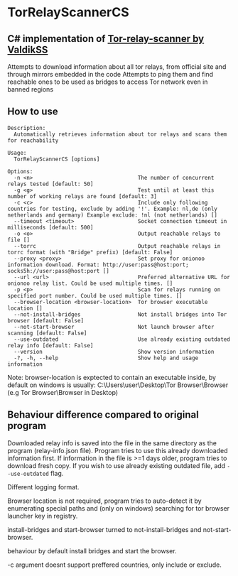 # TorRelayScannerCS


## C# implementation of [Tor-relay-scanner by ValdikSS](https://github.com/ValdikSS/tor-relay-scanner)
Attempts to download information about all tor relays, from official site and through mirrors embedded in the code
Attempts to ping them and find reachable ones to be used as bridges to access Tor network even in banned regions

## How to use
```
Description:
  Automatically retrieves information about tor relays and scans them for reachability

Usage:
  TorRelayScannerCS [options]

Options:
  -n <n>                                 The number of concurrent relays tested [default: 50]
  -g <g>                                 Test until at least this number of working relays are found [default: 3]
  -c <c>                                 Include only following countries for testing, exclude by adding '!'. Example: nl,de (only netherlands and germany) Example exclude: !nl (not netherlands) []
  --timeout <timeout>                    Socket connection timeout in milliseconds [default: 500]
  -o <o>                                 Output reachable relays to file []
  --torrc                                Output reachable relays in torrc format (with "Bridge" prefix) [default: False]
  --proxy <proxy>                        Set proxy for onionoo information download. Format: http://user:pass@host:port; socks5h://user:pass@host:port []
  --url <url>                            Preferred alternative URL for onionoo relay list. Could be used multiple times. []
  -p <p>                                 Scan for relays running on specified port number. Could be used multiple times. []
  --browser-location <browser-location>  Tor browser executable location []
  --not-install-bridges                  Not install bridges into Tor browser [default: False]
  --not-start-browser                    Not launch browser after scanning [default: False]
  --use-outdated                         Use already existing outdated relay info [default: False]
  --version                              Show version information
  -?, -h, --help                         Show help and usage information
```
Note: browser-location is exptected to contain an executable inside, by default on windows is usually: C:\Users\user\Desktop\Tor Browser\Browser (e.g Tor Browser\Browser in Desktop)

## Behaviour difference compared to original program
Downloaded relay info is saved into the file in the same directory as the program (relay-info.json file).
Program tries to use this already downloaded information first.
If information in the file is >=1 days older, program tries to download fresh copy.
If you wish to use already existing outdated file, add `--use-outdated` flag.

Different logging format.

Browser location is not required, program tries to auto-detect it by enumerating special paths and (only on windows) searching for tor browser launcher key in registry.

install-bridges and start-browser turned to not-install-bridges and not-start-browser.

behaviour by default install bridges and start the browser.

-c argument doesnt support preffered countries, only include or exclude.
